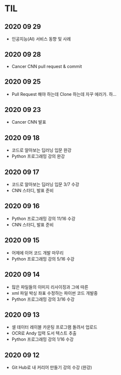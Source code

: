# TIL


## 2020 09 29
- 인공지능(AI) 서비스 동향 및 사례 



## 2020 09 28
- Cancer CNN pull request & commit



## 2020 09 25
- Pull Request 해야 하는데 Clone 하는데 자꾸 에러가. 하...



## 2020 09 23
- Cancer CNN 발표



## 2020 09 18
- 코드로 알아보는 딥러닝 입문 완강
- Python 프로그래밍 강의 완강



## 2020 09 17
- 코드로 알아보는 딥러닝 입문 3/7 수강
- CNN 스터디, 발표 준비



## 2020 09 16
- Python 프로그래밍 강의 11/16 수강
- CNN 스터디, 발표 준비



## 2020 09 15
- 어제에 이어 코드 개발 마무리
- Python 프로그래밍 강의 5/16 수강



## 2020 09 14
- 많은 파일들의 이미지 리사이징과 그에 따른
- xml 파일 박싱 좌표 수정하는 파이썬 코드 개발중
- Python 프로그래밍 강의 3/16 수강



## 2020 09 13
- 셀 데이터 레이블 카운팅 프로그램 돌려서 업로드
- OCR로 Andy 입력 도서 텍스트 추출
- Python 프로그래밍 강의 1/16 수강



## 2020 09 12
- Git Hub로 내 커리어 만들기 강의 수강 (완강)




